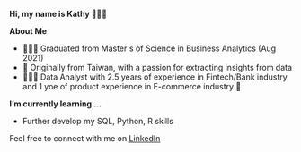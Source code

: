 <b/> Hi, my name is Kathy 🙋🏻‍♀️

About Me </b>
- 👩🏻‍🎓 Graduated from Master's of Science in Business Analytics (Aug 2021)
- 🌱 Originally from Taiwan, with a passion for extracting insights from data 
- 👩🏻‍💻 Data Analyst with 2.5 years of experience in Fintech/Bank industry and 1 yoe of product experience in E-commerce industry 🛒

<b/> I’m currently learning ...</b>
- Further develop my SQL, Python, R skills

Feel free to connect with me on [LinkedIn](https://www.linkedin.com/in/kathyleeyh/)



